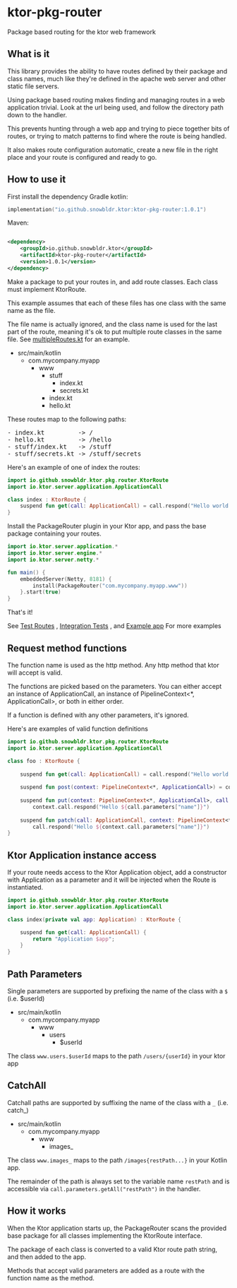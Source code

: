 # ktor-pkg-router

Package based routing for the ktor web framework

## What is it

This library provides the ability to have routes defined by their package and class names, much like they're defined in
the apache web server and other static file servers.

Using package based routing makes finding and managing routes in a web application trivial. Look at the
url being used, and follow the directory path down to the handler.

This prevents hunting through a web app and trying to piece together bits of routes, or trying to match patterns to find
where the route is being handled.

It also makes route configuration automatic, create a new file in the right place and your route is configured and ready to go.

## How to use it

First install the dependency
Gradle kotlin:

```kotlin
implementation("io.github.snowbldr.ktor:ktor-pkg-router:1.0.1")
```

Maven:

```xml

<dependency>
    <groupId>io.github.snowbldr.ktor</groupId>
    <artifactId>ktor-pkg-router</artifactId>
    <version>1.0.1</version>
</dependency>
```

Make a package to put your routes in, and add route classes. Each class must implement KtorRoute.

This example assumes that each of these files has one class with the same name as the file.

The file name is actually ignored, and the class name is used for the last part of the route, meaning it's ok to put
multiple route classes in the same file. See [multipleRoutes.kt](https://github.com/snowbldr/ktor-pkg-router/tree/main/src/test/kotlin/io/github/snowbldr/ktor/pkg/router/www/multipleRoutes.kt) for an example.

- src/main/kotlin
    - com.mycompany.myapp
        - www
            - stuff
                - index.kt
                - secrets.kt
            - index.kt
            - hello.kt

These routes map to the following paths:
<pre>
- index.kt         -> /
- hello.kt         -> /hello
- stuff/index.kt   -> /stuff 
- stuff/secrets.kt -> /stuff/secrets
</pre>

Here's an example of one of index the routes:

```kotlin
import io.github.snowbldr.ktor.pkg.router.KtorRoute
import io.ktor.server.application.ApplicationCall

class index : KtorRoute {
    suspend fun get(call: ApplicationCall) = call.respond("Hello world!")
}
```

Install the PackageRouter plugin in your Ktor app, and pass the base package containing your routes.

```kotlin
import io.ktor.server.application.*
import io.ktor.server.engine.*
import io.ktor.server.netty.*

fun main() {
    embeddedServer(Netty, 8181) {
        install(PackageRouter("com.mycompany.myapp.www"))
    }.start(true)
}
```

That's it!

See [Test Routes](https://github.com/snowbldr/ktor-pkg-router/tree/main/src/test/kotlin/io/github/snowbldr/ktor/pkg/router/www)
,
[Integration Tests](https://github.com/snowbldr/ktor-pkg-router/blob/main/src/test/kotlin/io/github/snowbldr/ktor/pkg/router/AppIT.kt)
,
and [Example app](https://github.com/snowbldr/ktor-pkg-router/blob/main/src/test/kotlin/io/github/snowbldr/ktor/pkg/router/Example.kt)
For more examples

## Request method functions

The function name is used as the http method. Any http method that ktor will accept is valid.

The functions are picked based on the parameters. You can either accept an instance of ApplicationCall, an instance of
PipelineContext<*, ApplicationCall>, or both in either order.

If a function is defined with any other parameters, it's ignored.

Here's are examples of valid function definitions

```kotlin
import io.github.snowbldr.ktor.pkg.router.KtorRoute
import io.ktor.server.application.ApplicationCall

class foo : KtorRoute {
    
    suspend fun get(call: ApplicationCall) = call.respond("Hello world!")
    
    suspend fun post(context: PipelineContext<*, ApplicationCall>) = context.call.respond("Hello world!")
    
    suspend fun put(context: PipelineContext<*, ApplicationCall>, call: ApplicationCall) =
        context.call.respond("Hello ${call.parameters["name"]}")
    
    suspend fun patch(call: ApplicationCall, context: PipelineContext<*, ApplicationCall>) =
        call.respond("Hello ${context.call.parameters["name"]}")
}
```

## Ktor Application instance access

If your route needs access to the Ktor Application object, add a constructor with Application as a parameter and it will
be injected when the Route is instantiated.

```kotlin
import io.github.snowbldr.ktor.pkg.router.KtorRoute
import io.ktor.server.application.ApplicationCall

class index(private val app: Application) : KtorRoute {

    suspend fun get(call: ApplicationCall) {
        return "Application $app";
    }
}
```

## Path Parameters

Single parameters are supported by prefixing the name of the class with a `$` (i.e. $userId)

- src/main/kotlin
    - com.mycompany.myapp
        - www
            - users
                - $userId

The class `www.users.$userId` maps to the path `/users/{userId}` in your ktor app

## CatchAll

Catchall paths are supported by suffixing the name of the class with a `_` (i.e. catch_)

- src/main/kotlin
    - com.mycompany.myapp
        - www
            - images_

The class `www.images_` maps to the path `/images{restPath...}` in your Kotlin app.

The remainder of the path is always set to the variable name `restPath` and is accessible via `call.parameters.getAll("restPath")` in
the handler.

## How it works

When the Ktor application starts up, the PackageRouter scans the provided base package for all classes implementing the
KtorRoute interface.

The package of each class is converted to a valid Ktor route path string, and then added to the app.

Methods that accept valid parameters are added as a route with the function name as the method.

